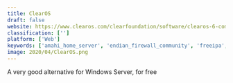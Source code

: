 ```yaml
---
title: ClearOS
draft: false 
website: https://www.clearos.com/clearfoundation/software/clearos-6-community
classification: ['']
platform: ['Web']
keywords: ['amahi_home_server', 'endian_firewall_community', 'freeipa', 'freenas', 'gargoyle', 'ipfire', 'libremesh', 'mikrotik_routeros', 'nethserver', 'openmediavault', 'openwrt', 'rockstor', 'ubuntu_server', 'univention_corporate_server', 'unraid', 'untangle', 'vyos', 'zentyal', 'zeroshell', 'librecmc', 'pfsense', 'unraid_server']
image: 2020/04/ClearOS.png
---
```

A very good alternative for Windows Server, for free